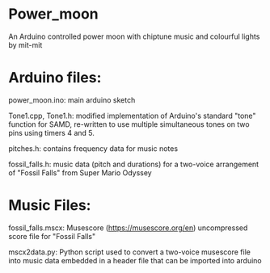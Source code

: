 # Power_moon

An Arduino controlled power moon with chiptune music and colourful lights
by mit-mit

# Arduino files:

power_moon.ino: main arduino sketch

Tone1.cpp, Tone1.h: modified implementation of Arduino's standard "tone" function for SAMD, re-written to use multiple simultaneous tones on two pins using timers 4 and 5.

pitches.h: contains frequency data for music notes

fossil_falls.h: music data (pitch and durations) for a two-voice arrangement of "Fossil Falls" from Super Mario Odyssey

# Music Files:

fossil_falls.mscx: Musescore (https://musescore.org/en) uncompressed score file for "Fossil Falls"

mscx2data.py: Python script used to convert a two-voice musescore file into music data embedded in a header file that can be imported into arduino
